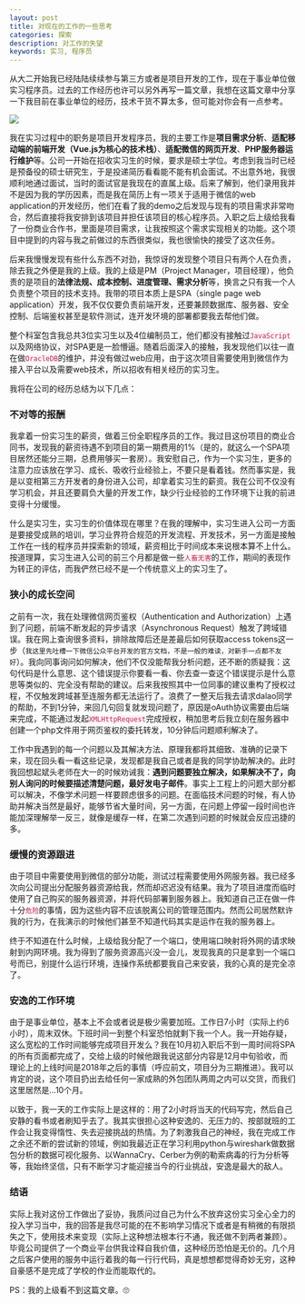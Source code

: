 ```yaml
---
layout: post
title: 对现在的工作的一些思考
categories: 探索
description: 对工作的失望
keywords: 实习, 程序员
---
```


从大二开始我已经陆陆续续参与第三方或者是项目开发的工作，现在于事业单位做实习程序员。过去的工作经历也许可以另外再写一篇文章，我想在这篇文章中分享一下我目前在事业单位的经历，技术干货不算太多，但可能对你会有一点参考。

![](https://alienx.oss-cn-shenzhen.aliyuncs.com/images/discovery/2.jpeg)

我在实习过程中的职务是项目开发程序员，我的主要工作是<strong>项目需求分析</strong>、<strong>适配移动端的前端开发（Vue.js为核心的技术栈）</strong>、<strong>适配微信的网页开发</strong>、<strong>PHP服务器运行维护</strong>等。公司一开始在招收实习生的时候，要求是硕士学位。考虑到我当时已经是预备役的硕士研究生，于是投递简历看看能不能有机会面试。不出意外地，我很顺利地通过面试，当时的面试官是我现在的直属上级。后来了解到，他们录用我并不是因为我的学历因素，而是我在简历上有一项关于适用于微信的web application的开发经历，他们在看了我的demo之后发现与现有的项目需求非常吻合，然后直接将我安排到该项目并担任该项目的核心程序员。入职之后上级给我看了一份商业合作书，里面是项目需求，让我按照这个需求实现相关的功能。这个项目中提到的内容与我之前做过的东西很类似，我也很愉快的接受了这次任务。

后来我慢慢发现有些什么东西不对劲，我惊讶的发现整个项目只有两个人在负责，除去我之外便是我的上级。我的上级是PM（Project Manager，项目经理），他负责的是项目的<strong>法律法规、成本控制、进度管理、需求分析</strong>等，换言之只有我一个人负责整个项目的技术支持。我带的项目本质上是SPA（single page web application）开发，我不仅仅要负责前端开发，还要兼顾数据库、服务器、安全控制、后端鉴权甚至是软件测试，连开发环境的部署都要我去帮他们做。

整个科室包含我总共3位实习生以及4位编制员工，他们都没有接触过<code style="color:#c7254e;background-color:#f9f2f4;">JavaScript</code>以及网络协议，对SPA更是一脸懵逼。随着后面深入的接触，我发现他们以往一直在做<code style="color:#c7254e;background-color:#f9f2f4;">OracleDB</code>的维护，并没有做过web应用，由于这次项目需要使用到微信作为接入平台以及需要web技术，所以招收有相关经历的实习生。

我将在公司的经历总结为以下几点：

### 不对等的报酬

我拿着一份实习生的薪资，做着三份全职程序员的工作。我过目这份项目的商业合同书，发现我的薪资待遇不到项目的第一期费用的1%（是的，就这么一个SPA项目居然还能分三期，总费用够买一套房）。我安慰自己，作为一个实习生，更多的注意力应该放在学习、成长、吸收行业经验上，不要只是看着钱。然而事实是，我是以变相第三方开发者的身份进入公司，却拿着实习生的薪资。我在公司不仅没有学习机会，并且还要肩负大量的开发工作，缺少行业经验的工作环境下让我的前进变得十分缓慢。

什么是实习生，实习生的价值体现在哪里？在我的理解中，实习生进入公司一方面是要接受成熟的培训，学习业界符合规范的开发流程、开发技术，另一方面是接触工作在一线的程序员并探索新的领域，薪资相比于时间成本来说根本算不上什么。按道理算，实习生进入公司的前三个月都是做一些<code style="color:#c7254e;background-color:#f9f2f4;">人畜无害</code>的工作，期间的表现作为转正的评估，而我俨然已经不是一个传统意义上的实习生了。

### 狭小的成长空间

之前有一次，我在处理微信网页鉴权（Authentication and Authorization）上遇到了问题，前端不断发起的异步请求（Asynchronous Request）触发了跨域错误。我在网上查询很多资料，排除故障后还是差最后如何获取access tokens这一步（```我这里先吐槽一下微信公众平台开发的官方文档，不是一般的难读，对新手一点都不友好```）。我向同事询问如何解决，他们不仅没能帮我分析问题，还不断的质疑我：这句代码是什么意思、这个错误提示你要看一看、你去查一查这个错误提示是什么意思等类似的、完全没有帮助的建议。后来我按照其中一位同事的建议重构了授权过程，不仅触发跨域甚至连服务都无法运行了。浪费了一整天后我去请求dalao同学的帮助，不到1分钟，来回几句回复就发现问题了，原因是oAuth协议需要由后端来完成，不能通过发起<code style="color:#c7254e;background-color:#f9f2f4;">XMLHttpRequest</code>完成授权，稍加思考后我立刻在服务器中创建一个php文件用于网页鉴权的委托转发，10分钟后问题顺利解决了。

工作中我遇到的每一个问题以及其解决方法、原理我都将其细致、准确的记录下来，现在回头看一看这些记录，发现都是我自己或者是我的同学协助解决的。此时我回想起斌头老师在大一的时候劝诫我：<strong>遇到问题要独立解决，如果解决不了，向别人询问的时候要描述清楚问题，最好发电子邮件</strong>。事实上工程上的问题大部分都可以解决，不像学术问题一样要顾虑很多的问题。在面临技术问题的时候，有人协助并解决当然是最好，能够节省大量时间，另一方面，在问题上停留一段时间也许能加深理解举一反三，就像是缓存一样，在第二次遇到问题的时候就会反应迅捷的多。

### 缓慢的资源跟进

由于项目中需要使用到微信的部分功能，测试过程需要使用外网服务器。我已经多次向公司提出分配服务器资源给我，然而却迟迟没有结果。我为了项目进度而临时使用了自己购买的服务器资源，并将代码部署到服务器上。我知道自己正在做一件十分<code style="color:#c7254e;background-color:#f9f2f4;">危险</code>的事情，因为这些内容不应该脱离公司的管理范围内。然而公司居然默许我的行为，在我演示的时候他们甚至不知道代码其实是运作在我的服务器上。

终于不知道在什么时候，上级给我分配了一个端口，使用端口映射将外网的请求映射到内网环境。我为得到了服务资源高兴没一会儿，发现我真的只是拿到一个端口号而已，别提什么运行环境，连操作系统都要我自己来安装，我的心真的是完全凉了。

### 安逸的工作环境

由于是事业单位，基本上不会或者说是极少需要加班。工作日7小时（实际上约6小时），周末双休。下班时间一到整个科室恐怕就剩下我一个人。我一开始存疑，这么宽松的工作时间能够完成项目开发么？我在10月初入职后不到一周时间将SPA的所有页面都完成了，交给上级的时候他跟我说这部分内容是12月中旬验收，而理论上的上线时间是2018年之后的事情（呼应前文，项目分为三期推进）。我可以肯定的说，这个项目扔出去给任何一家成熟的外包团队两周之内可以交货，而我们这里居然是...10个月。

以致于，我一天的工作实际上是这样的：用了2小时将当天的代码写完，然后自己安静的看书或者刷知乎去了。我其实很担心这种安逸的、无压力的、按部就班的工作会让我变得惰性、失去迎接挑战的热情。为了刺激我自己的神经，我在完成工作之余还不断的尝试新的领域，例如我最近正在学习利用python与wireshark做数据包分析的数据可视化服务、以WannaCry、Cerber为例的勒索病毒的行为分析等等，我始终坚信，只有不断学习才能迎接当今的行业挑战，安逸是最大的敌人。

### 结语

实际上我对这份工作做出了妥协，我质问过自己为什么不放弃这份实习全心全力的投入学习当中，我的回答是我尽可能的在不影响学习情况下或者是有稍微的有限损失之下，使用技术来变现（实际上这种想法根本行不通，我还做不到两者兼顾）。毕竟公司提供了一个商业平台供我诠释自我价值，这种经历恐怕是无价的。几个月之后客户使用的服务中运行着我的每一行行代码，真是想想都觉得奇妙无穷，这种自豪感不是完成了学校的作业而能取代的。

PS：我的上级看不到这篇文章。🙄